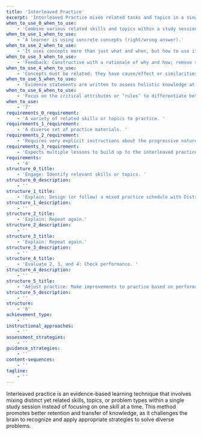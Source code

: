 ```yaml
---
title: 'Interleaved Practice'
excerpt: 'Interleaved Practice mixes related tasks and topics in a single session, enhancing adaptability and comprehension. In a soccer practice, your might mix strength, agility, and skill drills as a form of Interleaved Practice.'
when_to_use_0_when_to_use:
    - 'Combine various related skills and topics within a study session to enhance learning and retention. '
when_to_use_1_when_to_use:
    - 'A learner is using concrete concepts (right/wrong answer).'
when_to_use_2_when_to_use:
    - 'It uses concepts more than just what and when, but how to use it (rule-using with few variables – not the same as problem-solving).'
when_to_use_3_when_to_use:
    - 'Feedback: Constructive with a rationale of why and how; remove scaffolded feedback as it progresses.'
when_to_use_4_when_to_use:
    - 'Concepts must be related; they have cause/effect or similarities/differences. '
when_to_use_5_when_to_use:
    - 'Evidence statements are written to assess holistic knowledge at the level of the ultimate outcome. '
when_to_use_6_when_to_use:
    - 'Focus on the critical attributes or ‘rules’ to differentiate between similar concepts. '
when_to_use:
    - '7'
requirements_0_requirement:
    - 'A variety of related skills or topics to practice. '
requirements_1_requirement:
    - 'A diverse set of practice materials. '
requirements_2_requirement:
    - 'Requires very explicit instructions about the progressive nature of formatives. '
requirements_3_requirement:
    - 'Expects multiple lessons to build up to the interleaved practice. '
requirements:
    - '4'
structure_0_title:
    - 'Engage: Identify relevant skills or topics. '
structure_0_description:
    - ''
structure_1_title:
    - 'Explain: Design (or follow) a mixed practice schedule with Distributed Practice. '
structure_1_description:
    - ''
structure_2_title:
    - 'Explain: Repeat again.'
structure_2_description:
    - ''
structure_3_title:
    - 'Explain: Repeat again.'
structure_3_description:
    - ''
structure_4_title:
    - 'Evaluate 2, 3, and 4: Check performance. '
structure_4_description:
    - ''
structure_5_title:
    - 'Adjust practice: Make improvements to practice based on performance. '
structure_5_description:
    - ''
structure:
    - '6'
achievement_type:
    - ''
instructional_approaches:
    - ''
assessment_strategies:
    - ''
guidance_strategies:
    - ''
content-sequences:
    - ''
tagline:
    - ''
---
```

Interleaved practice is an evidence-based learning technique that involves mixing distinct yet related skills, topics, or problem types within a single study session instead of focusing on one skill at a time. This method promotes better retention and transfer of knowledge, as it challenges the brain to recognize and apply appropriate strategies to solve diverse problems.